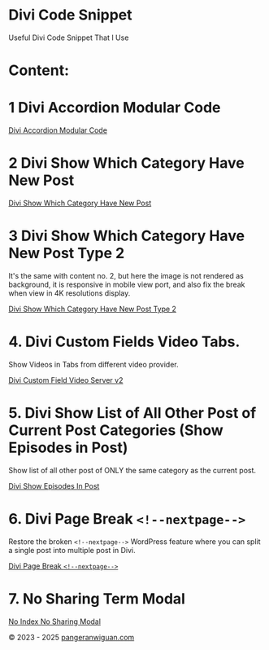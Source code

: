 # Divi Code Snippet

Useful Divi Code Snippet That I Use

# Content:

# 1 Divi Accordion Modular Code

[Divi Accordion Modular Code](/DIVI%20Accordion%20Modular%20Code/)

# 2 Divi Show Which Category Have New Post

[Divi Show Which Category Have New Post](/Show%20Which%20Category%20Have%20New%20Post/)

# 3 Divi Show Which Category Have New Post Type 2

It's the same with content no. 2, but here the image is not rendered as background, it is responsive in mobile view port, and also fix the break when view in 4K resolutions display.

[Divi Show Which Category Have New Post Type 2](/Show%20Category%20With%20New%20Posts%20Type%202/)

# 4. Divi Custom Fields Video Tabs.

Show Videos in Tabs from different video provider.

[Divi Custom Field Video Server v2](/Custom%20Field%20Video%20Server%20v2/)

# 5. Divi Show List of All Other Post of Current Post Categories (Show Episodes in Post)

Show list of all other post of ONLY the same category as the current post.

[Divi Show Episodes In Post](/Show%20Episodes%20in%20Posts/)

# 6. Divi Page Break `<!--nextpage-->`

Restore the broken `<!--nextpage-->` WordPress feature where you can split a single post into multiple post in Divi.

[Divi Page Break `<!--nextpage-->`](/Divi%20Page%20Break/)

# 7. No Sharing Term Modal

[No Index No Sharing Modal](/No%20Index%20No%20Sharing%20Modal/)

&copy; 2023 - 2025 [pangeranwiguan.com](https://pangeranwiguan.com)

